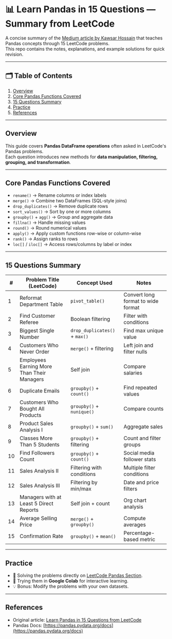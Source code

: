 # 📊 Learn Pandas in 15 Questions — Summary from LeetCode

A concise summary of the [Medium article by Kawsar Hossain](https://kawsar34.medium.com/learn-pandas-in-15-questions-from-leetcode-c8d0d10c2f0a) that teaches Pandas concepts through 15 LeetCode problems.  
This repo contains the notes, explanations, and example solutions for quick revision.

---

## 🗂 Table of Contents
1. [Overview](#overview)
2. [Core Pandas Functions Covered](#core-pandas-functions-covered)
3. [15 Questions Summary](#15-questions-summary)
4. [Practice](#practice)
5. [References](#references)

---

## Overview
This guide covers **Pandas DataFrame operations** often asked in LeetCode's Pandas problems.  
Each question introduces new methods for **data manipulation, filtering, grouping, and transformation**.

---

## Core Pandas Functions Covered
- `rename()` → Rename columns or index labels
- `merge()` → Combine two DataFrames (SQL-style joins)
- `drop_duplicates()` → Remove duplicate rows
- `sort_values()` → Sort by one or more columns
- `groupby()` + `agg()` → Group and aggregate data
- `fillna()` → Handle missing values
- `round()` → Round numerical values
- `apply()` → Apply custom functions row-wise or column-wise
- `rank()` → Assign ranks to rows
- `loc[]` / `iloc[]` → Access rows/columns by label or index

---

## 15 Questions Summary

| # | Problem Title (LeetCode) | Concept Used | Notes |
|---|--------------------------|--------------|-------|
| 1 | Reformat Department Table | `pivot_table()` | Convert long format to wide format |
| 2 | Find Customer Referee | Boolean filtering | Filter with conditions |
| 3 | Biggest Single Number | `drop_duplicates()` + `max()` | Find max unique value |
| 4 | Customers Who Never Order | `merge()` + filtering | Left join and filter nulls |
| 5 | Employees Earning More Than Their Managers | Self join | Compare salaries |
| 6 | Duplicate Emails | `groupby()` + `count()` | Find repeated values |
| 7 | Customers Who Bought All Products | `groupby()` + `nunique()` | Compare counts |
| 8 | Product Sales Analysis I | `groupby()` + `sum()` | Aggregate sales |
| 9 | Classes More Than 5 Students | `groupby()` + filtering | Count and filter groups |
| 10 | Find Followers Count | `groupby()` + `count()` | Social media follower stats |
| 11 | Sales Analysis II | Filtering with conditions | Multiple filter conditions |
| 12 | Sales Analysis III | Filtering by min/max | Date and price filters |
| 13 | Managers with at Least 5 Direct Reports | Self join + count | Org chart analysis |
| 14 | Average Selling Price | `merge()` + `groupby()` | Compute averages |
| 15 | Confirmation Rate | `groupby()` + `mean()` | Percentage-based metric |

---

## Practice
- 🐍 Solving the problems directly on [LeetCode Pandas Section](https://leetcode.com/problemset/database/?page=1&topicSlugs=pandas).
- 📓 Trying them in **Google Colab** for interactive learning.
- 💡 Bonus: Modify the problems with your own datasets.

---

## References
- Original article: [Learn Pandas in 15 Questions from LeetCode](https://kawsar34.medium.com/learn-pandas-in-15-questions-from-leetcode-c8d0d10c2f0a)
- Pandas Docs: [https://pandas.pydata.org/docs](https://pandas.pydata.org/docs)




